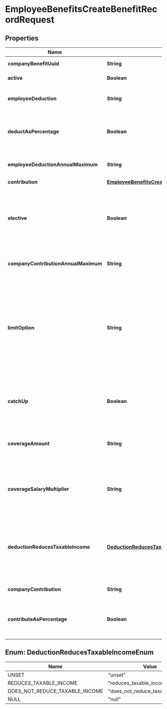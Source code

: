 

# EmployeeBenefitsCreateBenefitRecordRequest



## Properties

| Name | Type | Description | Notes |
|------------ | ------------- | ------------- | -------------|
|**companyBenefitUuid** | **String** | The UUID of the company benefit. |  |
|**active** | **Boolean** | Whether the employee benefit is active. |  [optional] |
|**employeeDeduction** | **String** | The amount to be deducted, per pay period, from the employee&#39;s pay. |  [optional] |
|**deductAsPercentage** | **Boolean** | Whether the employee deduction amount should be treated as a percentage to be deducted from each payroll. |  [optional] |
|**employeeDeductionAnnualMaximum** | **String** | The maximum employee deduction amount per year. A null value signifies no limit. |  [optional] |
|**contribution** | [**EmployeeBenefitsCreateBenefitRecordRequestContribution**](EmployeeBenefitsCreateBenefitRecordRequestContribution.md) |  |  [optional] |
|**elective** | **Boolean** | Whether the company contribution is elective (aka \&quot;matching\&quot;). For &#x60;tiered&#x60;, &#x60;elective_amount&#x60;, and &#x60;elective_percentage&#x60; contribution types this is ignored and assumed to be &#x60;true&#x60;. |  [optional] |
|**companyContributionAnnualMaximum** | **String** | The maximum company contribution amount per year. A null value signifies no limit. |  [optional] |
|**limitOption** | **String** | Some benefits require additional information to determine their limit. For example, for an HSA benefit, the limit option should be either \&quot;Family\&quot; or \&quot;Individual\&quot;. For a Dependent Care FSA benefit, the limit option should be either \&quot;Joint Filing or Single\&quot; or \&quot;Married and Filing Separately\&quot;. |  [optional] |
|**catchUp** | **Boolean** | Whether the employee should use a benefit’s \&quot;catch up\&quot; rate. Only Roth 401k and 401k benefits use this value for employees over 50. |  [optional] |
|**coverageAmount** | **String** | The amount that the employee is insured for. Note: company contribution cannot be present if coverage amount is set. |  [optional] |
|**coverageSalaryMultiplier** | **String** | The coverage amount as a multiple of the employee’s salary. Only applicable for Group Term Life benefits. Note: cannot be set if coverage amount is also set. |  [optional] |
|**deductionReducesTaxableIncome** | [**DeductionReducesTaxableIncomeEnum**](#DeductionReducesTaxableIncomeEnum) | Whether the employee deduction reduces taxable income or not. Only valid for Group Term Life benefits. Note: when the value is not \&quot;unset\&quot;, coverage amount and coverage salary multiplier are ignored. |  [optional] |
|**companyContribution** | **String** | The amount to be paid, per pay period, by the company. |  [optional] |
|**contributeAsPercentage** | **Boolean** | Whether the company contribution amount should be treated as a percentage to be deducted from each payroll. |  [optional] |



## Enum: DeductionReducesTaxableIncomeEnum

| Name | Value |
|---- | -----|
| UNSET | &quot;unset&quot; |
| REDUCES_TAXABLE_INCOME | &quot;reduces_taxable_income&quot; |
| DOES_NOT_REDUCE_TAXABLE_INCOME | &quot;does_not_reduce_taxable_income&quot; |
| NULL | &quot;null&quot; |



